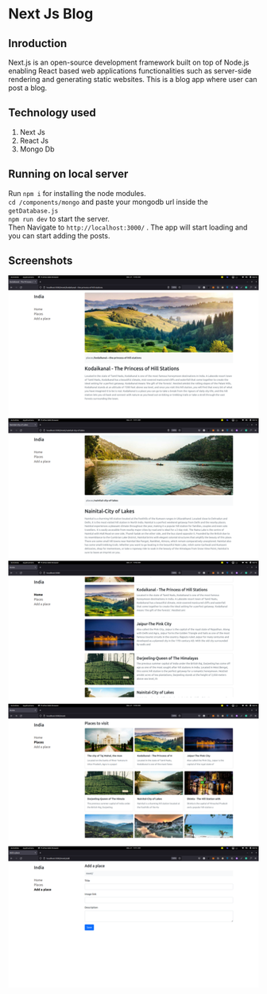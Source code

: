 # Next Js Blog

## Inroduction
Next.js is an open-source development framework built on top of Node.js enabling React based web applications functionalities such as server-side rendering and generating static websites. This is a blog app where user can post a blog.

## Technology used
1. Next Js
2. React Js
3. Mongo Db

## Running on local server

Run `npm i` for installing the node modules.<br>
`cd /components/mongo` and paste your mongodb url inside the `getDatabase.js` <br>
`npm run dev` to start the server. <br>Then  Navigate to `http://localhost:3000/` . The app will start loading and you can start adding the posts.

## Screenshots
<img src="/screenshots/det-1.png"></img>
<img src="/screenshots/det-2.png"></img>
<img src="/screenshots/home.png"></img>
<img src="/screenshots/places.png"></img>
<img src="/screenshots/add.png"></img>

